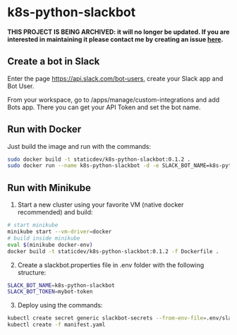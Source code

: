 # k8s-python-slackbot

**THIS PROJECT IS BEING ARCHIVED: it will no longer be updated. If you are interested in maintaining it please contact me by creating an issue [here](https://github.com/staticdev/staticdev/issues).**

## Create a bot in Slack

Enter the page https://api.slack.com/bot-users, create your Slack app and Bot User.

From your workspace, go to /apps/manage/custom-integrations and add Bots app. There you can get your API Token and set the bot name.

## Run with Docker

Just build the image and run with the commands:

```sh
sudo docker build -t staticdev/k8s-python-slackbot:0.1.2 .
sudo docker run --name k8s-python-slackbot -d -e SLACK_BOT_NAME=k8s-python-slackbot -e SLACK_BOT_TOKEN=mybot-token staticdev/k8s-python-slackbot:0.1.2
```

## Run with Minikube

1. Start a new cluster using your favorite VM (native docker recommended) and build:

```sh
# start minikube
minikube start --vm-driver=docker
# build inside minikube
eval $(minikube docker-env)
docker build -t staticdev/k8s-python-slackbot:0.1.2 -f Dockerfile .
```

2. Create a slackbot.properties file in .env folder with the following structure:

```sh
SLACK_BOT_NAME=k8s-python-slackbot
SLACK_BOT_TOKEN=mybot-token
```

3. Deploy using the commands:

```sh
kubectl create secret generic slackbot-secrets --from-env-file=.env/slackbot.properties
kubectl create -f manifest.yaml
```
